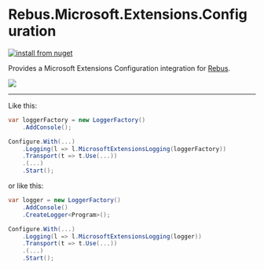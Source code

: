 # Rebus.Microsoft.Extensions.Configuration

[![install from nuget](https://img.shields.io/nuget/v/Rebus.Microsoft.Extensions.Configuration.svg?style=flat-square)](https://www.nuget.org/packages/Rebus.Microsoft.Extensions.Configuration)

Provides a Microsoft Extensions Configuration integration for [Rebus](https://github.com/rebus-org/Rebus).

![](https://raw.githubusercontent.com/rebus-org/Rebus/master/artwork/little_rebusbus2_copy-200x200.png)

---

Like this:

```csharp
var loggerFactory = new LoggerFactory()
	.AddConsole();

Configure.With(...)
	.Logging(l => l.MicrosoftExtensionsLogging(loggerFactory))
	.Transport(t => t.Use(...))
	.(...)
	.Start();
```

or like this:


```csharp
var logger = new LoggerFactory()
	.AddConsole()
	.CreateLogger<Program>();

Configure.With(...)
	.Logging(l => l.MicrosoftExtensionsLogging(logger))
	.Transport(t => t.Use(...))
	.(...)
	.Start();
```
